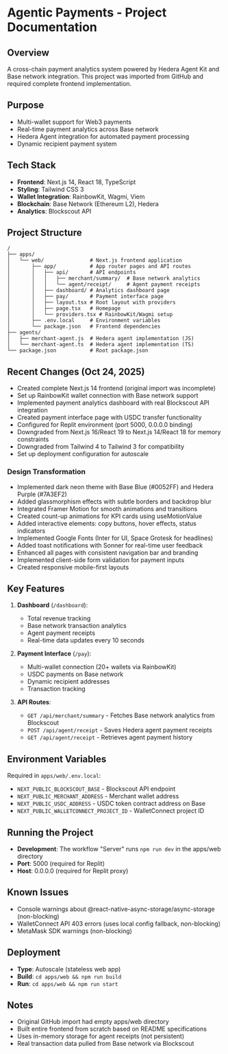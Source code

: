 # Agentic Payments - Project Documentation

## Overview
A cross-chain payment analytics system powered by Hedera Agent Kit and Base network integration. This project was imported from GitHub and required complete frontend implementation.

## Purpose
- Multi-wallet support for Web3 payments
- Real-time payment analytics across Base network
- Hedera Agent integration for automated payment processing
- Dynamic recipient payment system

## Tech Stack
- **Frontend**: Next.js 14, React 18, TypeScript
- **Styling**: Tailwind CSS 3
- **Wallet Integration**: RainbowKit, Wagmi, Viem
- **Blockchain**: Base Network (Ethereum L2), Hedera
- **Analytics**: Blockscout API

## Project Structure
```
/
├── apps/
│   └── web/               # Next.js frontend application
│       ├── app/           # App router pages and API routes
│       │   ├── api/       # API endpoints
│       │   │   ├── merchant/summary/  # Base network analytics
│       │   │   └── agent/receipt/     # Agent payment receipts
│       │   ├── dashboard/ # Analytics dashboard page
│       │   ├── pay/       # Payment interface page
│       │   ├── layout.tsx # Root layout with providers
│       │   ├── page.tsx   # Homepage
│       │   └── providers.tsx # RainbowKit/Wagmi setup
│       ├── .env.local     # Environment variables
│       └── package.json   # Frontend dependencies
├── agents/
│   ├── merchant-agent.js  # Hedera agent implementation (JS)
│   └── merchant-agent.ts  # Hedera agent implementation (TS)
└── package.json           # Root package.json

```

## Recent Changes (Oct 24, 2025)
- Created complete Next.js 14 frontend (original import was incomplete)
- Set up RainbowKit wallet connection with Base network support
- Implemented payment analytics dashboard with real Blockscout API integration
- Created payment interface page with USDC transfer functionality
- Configured for Replit environment (port 5000, 0.0.0.0 binding)
- Downgraded from Next.js 16/React 19 to Next.js 14/React 18 for memory constraints
- Downgraded from Tailwind 4 to Tailwind 3 for compatibility
- Set up deployment configuration for autoscale

### Design Transformation
- Implemented dark neon theme with Base Blue (#0052FF) and Hedera Purple (#7A3EF2)
- Added glassmorphism effects with subtle borders and backdrop blur
- Integrated Framer Motion for smooth animations and transitions
- Created count-up animations for KPI cards using useMotionValue
- Added interactive elements: copy buttons, hover effects, status indicators
- Implemented Google Fonts (Inter for UI, Space Grotesk for headlines)
- Added toast notifications with Sonner for real-time user feedback
- Enhanced all pages with consistent navigation bar and branding
- Implemented client-side form validation for payment inputs
- Created responsive mobile-first layouts

## Key Features
1. **Dashboard** (`/dashboard`):
   - Total revenue tracking
   - Base network transaction analytics
   - Agent payment receipts
   - Real-time data updates every 10 seconds

2. **Payment Interface** (`/pay`):
   - Multi-wallet connection (20+ wallets via RainbowKit)
   - USDC payments on Base network
   - Dynamic recipient addresses
   - Transaction tracking

3. **API Routes**:
   - `GET /api/merchant/summary` - Fetches Base network analytics from Blockscout
   - `POST /api/agent/receipt` - Saves Hedera agent payment receipts
   - `GET /api/agent/receipt` - Retrieves agent payment history

## Environment Variables
Required in `apps/web/.env.local`:
- `NEXT_PUBLIC_BLOCKSCOUT_BASE` - Blockscout API endpoint
- `NEXT_PUBLIC_MERCHANT_ADDRESS` - Merchant wallet address
- `NEXT_PUBLIC_USDC_ADDRESS` - USDC token contract address on Base
- `NEXT_PUBLIC_WALLETCONNECT_PROJECT_ID` - WalletConnect project ID

## Running the Project
- **Development**: The workflow "Server" runs `npm run dev` in the apps/web directory
- **Port**: 5000 (required for Replit)
- **Host**: 0.0.0.0 (required for Replit proxy)

## Known Issues
- Console warnings about @react-native-async-storage/async-storage (non-blocking)
- WalletConnect API 403 errors (uses local config fallback, non-blocking)
- MetaMask SDK warnings (non-blocking)

## Deployment
- **Type**: Autoscale (stateless web app)
- **Build**: `cd apps/web && npm run build`
- **Run**: `cd apps/web && npm run start`

## Notes
- Original GitHub import had empty apps/web directory
- Built entire frontend from scratch based on README specifications
- Uses in-memory storage for agent receipts (not persistent)
- Real transaction data pulled from Base network via Blockscout
